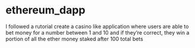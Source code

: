 # ethereum_dapp
I followed a rutorial create a casino like application where users are able to bet money for a number between 1 and 10 and if they’re correct, they win a portion of all the ether money staked after 100 total bets
